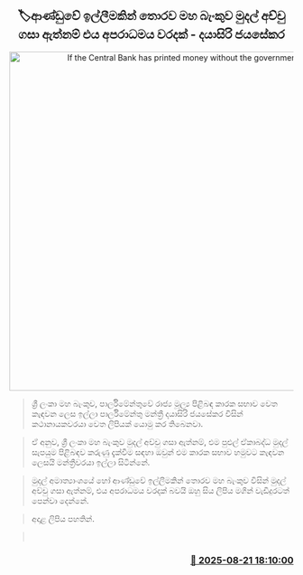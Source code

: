 <p align='center'><b><h2 align='center' title='If the Central Bank has printed money without the government's request, it is a criminal offense - Dayasiri Jayasekara'>🏷ආණ්ඩුවේ ඉල්ලීමකින් තොරව මහ බැංකුව මුදල් අච්චු ගසා ඇත්නම් එය අපරාධමය වරදක් - දයාසිරි ජයසේකර</h2></b></p>
<p align='center'><img src='https://helakuru.sgp1.cdn.digitaloceanspaces.com/esana/images/lib/dayasiri-archived.jpg' width='600' alt='If the Central Bank has printed money without the government's request, it is a criminal offense - Dayasiri Jayasekara'></p>

> ශ්‍රී ලංකා මහ බැංකුව, පාර්ලිමේන්තුවේ රාජ්‍ය මූල්‍ය පිළිබඳ කාරක සභාව වෙත කැඳවන ලෙස ඉල්ලා පාර්ලිමේන්තු මන්ත්‍රී දයාසිරි ජයසේකර විසින් කථානායකවරයා වෙත ලිපියක් යොමු කර තිබෙනවා.

> ඒ අනුව, ශ්‍රී ලංකා මහ බැංකුව මුදල් අච්චු ගසා ඇත්නම්, එම පුළුල් ඒකාබද්ධ මුදල් සැපයුම පිළිබඳව කරුණු දැක්වීම සඳහා ඔවුන් එම කාරක සභාව හමුවට කැඳවන ලෙසයි මන්ත්‍රීවරයා ඉල්ලා සිටින්නේ.

> මුදල් අමාත්‍යාංශයේ හෝ ආණ්ඩුවේ ඉල්ලීමකින් තොරව මහ බැංකුව විසින් මුදල් අච්චු ගසා ඇත්නම්, එය අපරාධමය වරදක් බවයි ඔහු සිය ලිපිය මගින් වැඩිදුරටත් පෙන්වා දෙන්නේ.

> අදාළ ලිපිය පහතින්.

>  



<h3 align='right'><a href='https://www.helakuru.lk/esana/p/112914/'>📅 2025-08-21 18:10:00</a></h3>
